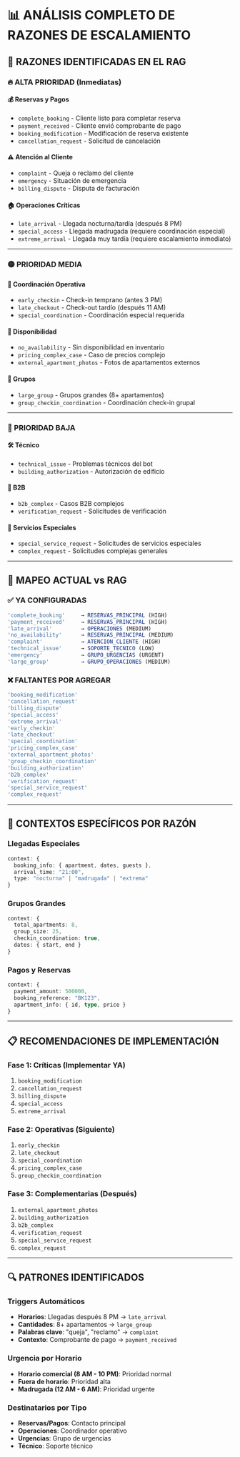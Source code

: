# 📊 ANÁLISIS COMPLETO DE RAZONES DE ESCALAMIENTO

## 🎯 **RAZONES IDENTIFICADAS EN EL RAG**

### **🔥 ALTA PRIORIDAD (Inmediatas)**

#### **💰 Reservas y Pagos**
- `complete_booking` - Cliente listo para completar reserva
- `payment_received` - Cliente envió comprobante de pago
- `booking_modification` - Modificación de reserva existente
- `cancellation_request` - Solicitud de cancelación

#### **⚠️ Atención al Cliente**
- `complaint` - Queja o reclamo del cliente
- `emergency` - Situación de emergencia
- `billing_dispute` - Disputa de facturación

#### **🏠 Operaciones Críticas**
- `late_arrival` - Llegada nocturna/tardía (después 8 PM)
- `special_access` - Llegada madrugada (requiere coordinación especial)
- `extreme_arrival` - Llegada muy tardía (requiere escalamiento inmediato)

---

### **🟡 PRIORIDAD MEDIA**

#### **📅 Coordinación Operativa**
- `early_checkin` - Check-in temprano (antes 3 PM)
- `late_checkout` - Check-out tardío (después 11 AM)
- `special_coordination` - Coordinación especial requerida

#### **🏢 Disponibilidad**
- `no_availability` - Sin disponibilidad en inventario
- `pricing_complex_case` - Caso de precios complejo
- `external_apartment_photos` - Fotos de apartamentos externos

#### **👥 Grupos**
- `large_group` - Grupos grandes (8+ apartamentos)
- `group_checkin_coordination` - Coordinación check-in grupal

---

### **🔧 PRIORIDAD BAJA**

#### **🛠️ Técnico**
- `technical_issue` - Problemas técnicos del bot
- `building_authorization` - Autorización de edificio

#### **🤝 B2B**
- `b2b_complex` - Casos B2B complejos
- `verification_request` - Solicitudes de verificación

#### **🎯 Servicios Especiales**
- `special_service_request` - Solicitudes de servicios especiales
- `complex_request` - Solicitudes complejas generales

---

## 🔄 **MAPEO ACTUAL vs RAG**

### **✅ YA CONFIGURADAS**
```typescript
'complete_booking'     → RESERVAS_PRINCIPAL (HIGH)
'payment_received'     → RESERVAS_PRINCIPAL (HIGH)
'late_arrival'         → OPERACIONES (MEDIUM)
'no_availability'      → RESERVAS_PRINCIPAL (MEDIUM)
'complaint'            → ATENCION_CLIENTE (HIGH)
'technical_issue'      → SOPORTE_TECNICO (LOW)
'emergency'            → GRUPO_URGENCIAS (URGENT)
'large_group'          → GRUPO_OPERACIONES (MEDIUM)
```

### **❌ FALTANTES POR AGREGAR**
```typescript
'booking_modification'
'cancellation_request'
'billing_dispute'
'special_access'
'extreme_arrival'
'early_checkin'
'late_checkout'
'special_coordination'
'pricing_complex_case'
'external_apartment_photos'
'group_checkin_coordination'
'building_authorization'
'b2b_complex'
'verification_request'
'special_service_request'
'complex_request'
```

---

## 🎯 **CONTEXTOS ESPECÍFICOS POR RAZÓN**

### **Llegadas Especiales**
```typescript
context: {
  booking_info: { apartment, dates, guests },
  arrival_time: "21:00",
  type: "nocturna" | "madrugada" | "extrema"
}
```

### **Grupos Grandes**
```typescript
context: {
  total_apartments: 8,
  group_size: 25,
  checkin_coordination: true,
  dates: { start, end }
}
```

### **Pagos y Reservas**
```typescript
context: {
  payment_amount: 500000,
  booking_reference: "BK123",
  apartment_info: { id, type, price }
}
```

---

## 📋 **RECOMENDACIONES DE IMPLEMENTACIÓN**

### **Fase 1: Críticas (Implementar YA)**
1. `booking_modification`
2. `cancellation_request`
3. `billing_dispute`
4. `special_access`
5. `extreme_arrival`

### **Fase 2: Operativas (Siguiente)**
1. `early_checkin`
2. `late_checkout`
3. `special_coordination`
4. `pricing_complex_case`
5. `group_checkin_coordination`

### **Fase 3: Complementarias (Después)**
1. `external_apartment_photos`
2. `building_authorization`
3. `b2b_complex`
4. `verification_request`
5. `special_service_request`
6. `complex_request`

---

## 🔍 **PATRONES IDENTIFICADOS**

### **Triggers Automáticos**
- **Horarios**: Llegadas después 8 PM → `late_arrival`
- **Cantidades**: 8+ apartamentos → `large_group`
- **Palabras clave**: "queja", "reclamo" → `complaint`
- **Contexto**: Comprobante de pago → `payment_received`

### **Urgencia por Horario**
- **Horario comercial (8 AM - 10 PM)**: Prioridad normal
- **Fuera de horario**: Prioridad alta
- **Madrugada (12 AM - 6 AM)**: Prioridad urgente

### **Destinatarios por Tipo**
- **Reservas/Pagos**: Contacto principal
- **Operaciones**: Coordinador operativo
- **Urgencias**: Grupo de urgencias
- **Técnico**: Soporte técnico 